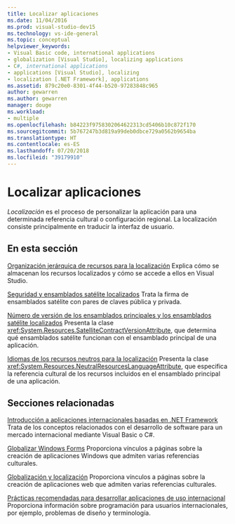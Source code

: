 ```yaml
---
title: Localizar aplicaciones
ms.date: 11/04/2016
ms.prod: visual-studio-dev15
ms.technology: vs-ide-general
ms.topic: conceptual
helpviewer_keywords:
- Visual Basic code, international applications
- globalization [Visual Studio], localizing applications
- C#, international applications
- applications [Visual Studio], localizing
- localization [.NET Framework], applications
ms.assetid: 879c20e0-8301-4f44-b520-97283848c965
author: gewarren
ms.author: gewarren
manager: douge
ms.workload:
- multiple
ms.openlocfilehash: b84223f9758302064622313cd5406b10c872f170
ms.sourcegitcommit: 5b767247b3d819a99deb0dbce729a0562b9654ba
ms.translationtype: HT
ms.contentlocale: es-ES
ms.lasthandoff: 07/20/2018
ms.locfileid: "39179910"
---
```

# <a name="localizing-applications"></a>Localizar aplicaciones

*Localización* es el proceso de personalizar la aplicación para una determinada referencia cultural o configuración regional. La localización consiste principalmente en traducir la interfaz de usuario.

## <a name="in-this-section"></a>En esta sección
 [Organización jerárquica de recursos para la localización](../ide/hierarchical-organization-of-resources-for-localization.md) Explica cómo se almacenan los recursos localizados y cómo se accede a ellos en Visual Studio.

 [Seguridad y ensamblados satélite localizados](../ide/security-and-localized-satellite-assemblies.md) Trata la firma de ensamblados satélite con pares de claves pública y privada.

 [Número de versión de los ensamblados principales y los ensamblados satélite localizados](../ide/version-numbers-for-main-and-localized-satellite-assemblies.md) Presenta la clase <xref:System.Resources.SatelliteContractVersionAttribute>, que determina qué ensamblados satélite funcionan con el ensamblado principal de una aplicación.

 [Idiomas de los recursos neutros para la localización](../ide/neutral-resources-languages-for-localization.md) Presenta la clase <xref:System.Resources.NeutralResourcesLanguageAttribute>, que especifica la referencia cultural de los recursos incluidos en el ensamblado principal de una aplicación.

## <a name="related-sections"></a>Secciones relacionadas

 [Introducción a aplicaciones internacionales basadas en .NET Framework](../ide/introduction-to-international-applications-based-on-the-dotnet-framework.md) Trata de los conceptos relacionados con el desarrollo de software para un mercado internacional mediante Visual Basic o C#.

 [Globalizar Windows Forms](/dotnet/framework/winforms/advanced/globalizing-windows-forms) Proporciona vínculos a páginas sobre la creación de aplicaciones Windows que admiten varias referencias culturales.

 [Globalización y localización](http://msdn.microsoft.com/Library/8ef3838e-9d05-4236-9dd0-ceecff9df80d) Proporciona vínculos a páginas sobre la creación de aplicaciones web que admiten varias referencias culturales.

 [Prácticas recomendadas para desarrollar aplicaciones de uso internacional](http://msdn.microsoft.com/Library/f08169c7-aad8-4ec3-9a21-9ebd3b89986c) Proporciona información sobre programación para usuarios internacionales, por ejemplo, problemas de diseño y terminología.